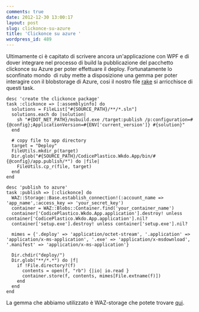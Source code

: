 ```yaml
---
comments: true
date: 2012-12-30 13:00:17
layout: post
slug: clickonce-su-azure
title: 'Clickonce su azure '
wordpress_id: 489
---
```


Ultimamente ci è capitato di scrivere ancora un'applicazione con WPF e di dover integrare nel processo di build la pubblicazione del pacchetto clickonce su Azure per poter effettuare il deploy. Fortunatamente lo sconfinato mondo  di ruby mette a disposizione una gemma per poter interagire con il blobstorage di Azure, cosi il nostro file [rake](http://blog.codiceplastico.com/ema/?p=17) si arricchisce di questi task.

<!-- more -->


    desc 'create the clickonce package'
    task :clickonce => [:assemblyinfo] do
      solutions = FileList["#{SOURCE_PATH}/**/*.sln"]
      solutions.each do |solution|
        sh "#{DOT_NET_PATH}/msbuild.exe /target:publish /p:configuration=#{@config};ApplicationVersion=#{ENV['current_version']} #{solution}"
      end

      # copy file to app directory
      target = "Deploy"
      FileUtils.mkdir_p(target)
      Dir.glob("#{SOURCE_PATH}/CodicePlastico.Wkdo.App/bin/#{@config}/app.publish/*") do |file|
        FileUtils.cp_r(file, target)
      end
    end

    desc 'publish to azure'
    task :publish => [:clickonce] do
      WAZ::Storage::Base.establish_connection!(:account_name => 'app_name',:access_key => 'your_secret_key')
      container = WAZ::Blobs::Container.find('your_container_name')
      container['CodicePlastico.Wkdo.App.application'].destroy! unless container['CodicePlastico.Wkdo.App.application'].nil?
      container['setup.exe'].destroy! unless container['setup.exe'].nil?

      mimes = {'.deploy' => 'application/octet-stream', '.application' => 'application/x-ms-application', '.exe' => 'application/x-msdownload', '.manifest' => 'application/x-ms-application'}

      Dir.chdir("deploy/")
      Dir.glob("**/*.*") do |f|
        if !File.directory?(f)
          contents = open(f, "rb") {|io| io.read }
          container.store(f, contents, mimes[File.extname(f)])
        end
      end
    end


La gemma che abbiamo utilizzato è WAZ-storage che potete trovare [qui](https://github.com/johnnyhalife/waz-storage).
